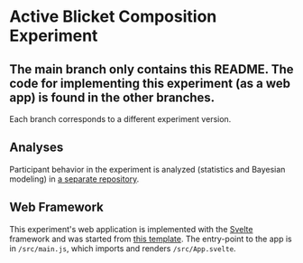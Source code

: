 # Active Blicket Composition Experiment

## The main branch only contains this README. The code for implementing this experiment (as a web app) is found in the other branches.
Each branch corresponds to a different experiment version.

## Analyses
Participant behavior in the experiment is analyzed (statistics and Bayesian modeling) in [a separate repository](https://github.com/chen10an/active-blicket-comp-analysis).

## Web Framework
This experiment's web application is implemented with the [Svelte](https://svelte.dev) framework and was started from [this template](https://github.com/sveltejs/template). The entry-point to the app is in `/src/main.js`, which imports and renders `/src/App.svelte`.
